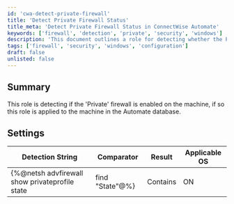 ```yaml
---
id: 'cwa-detect-private-firewall'
title: 'Detect Private Firewall Status'
title_meta: 'Detect Private Firewall Status in ConnectWise Automate'
keywords: ['firewall', 'detection', 'private', 'security', 'windows']
description: 'This document outlines a role for detecting whether the Private firewall is enabled on a machine. If the firewall is active, the role is applied to the machine within the ConnectWise Automate database. It includes specific detection strings and settings for implementation.'
tags: ['firewall', 'security', 'windows', 'configuration']
draft: false
unlisted: false
---
```

## Summary

This role is detecting if the 'Private' firewall is enabled on the machine, if so this role is applied to the machine in the Automate database.

## Settings

| Detection String                                         | Comparator | Result | Applicable OS |
|---------------------------------------------------------|------------|--------|----------------|
| {%@netsh advfirewall show privateprofile state| find "State"@%} | Contains   | ON     | Windows        |

